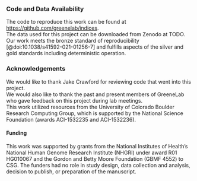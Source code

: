 ### Code and Data Availability                                                                                                                                                                              
The code to reproduce this work can be found at https://github.com/greenelab/indices.                                                                                        
The data used for this project can be downloaded from Zenodo at TODO.
Our work meets the bronze standard of reproducibility [@doi:10.1038/s41592-021-01256-7] and fulfills aspects of the silver and gold standards including deterministic operation.
                                                                                                                                                                                                            
### Acknowledgements                                                                                                                                                                                        
We would like to thank Jake Crawford for reviewing code that went into this project.                                                                                                      
We would also like to thank the past and present members of GreeneLab who gave feedback on this project during lab meetings.                                                                                
This work utilized resources from the University of Colorado Boulder Research Computing Group, which is supported by the National Science Foundation (awards ACI-1532235 and ACI-1532236).
                                                                                                                                                                                                            
#### Funding                                                                                                                                                                                                
This work was supported by grants from the National Institutes of Health’s National Human Genome Research Institute (NHGRI) under award R01 HG010067 and the Gordon and Betty Moore Foundation (GBMF 4552) to CSG.
The funders had no role in study design, data collection and analysis, decision to publish, or preparation of the manuscript. 
